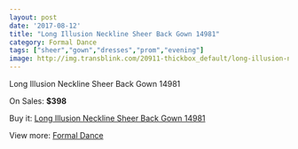 ```yaml
---
layout: post
date: '2017-08-12'
title: "Long Illusion Neckline Sheer Back Gown 14981"
category: Formal Dance
tags: ["sheer","gown","dresses","prom","evening"]
image: http://img.transblink.com/20911-thickbox_default/long-illusion-neckline-sheer-back-gown-14981.jpg
---
```

Long Illusion Neckline Sheer Back Gown 14981

On Sales: **$398**
<a href="https://www.transblink.com/en/formal-dance/6625-long-illusion-neckline-sheer-back-gown-14981.html"><amp-img layout="responsive" width="600" height="600" src="//img.transblink.com/20911-thickbox_default/long-illusion-neckline-sheer-back-gown-14981.jpg" alt="Long Illusion Neckline Sheer Back Gown 14981 0" /></a>
<a href="https://www.transblink.com/en/formal-dance/6625-long-illusion-neckline-sheer-back-gown-14981.html"><amp-img layout="responsive" width="600" height="600" src="//img.transblink.com/20914-thickbox_default/long-illusion-neckline-sheer-back-gown-14981.jpg" alt="Long Illusion Neckline Sheer Back Gown 14981 1" /></a>
<a href="https://www.transblink.com/en/formal-dance/6625-long-illusion-neckline-sheer-back-gown-14981.html"><amp-img layout="responsive" width="600" height="600" src="//img.transblink.com/20913-thickbox_default/long-illusion-neckline-sheer-back-gown-14981.jpg" alt="Long Illusion Neckline Sheer Back Gown 14981 2" /></a>
<a href="https://www.transblink.com/en/formal-dance/6625-long-illusion-neckline-sheer-back-gown-14981.html"><amp-img layout="responsive" width="600" height="600" src="//img.transblink.com/20912-thickbox_default/long-illusion-neckline-sheer-back-gown-14981.jpg" alt="Long Illusion Neckline Sheer Back Gown 14981 3" /></a>

Buy it: [Long Illusion Neckline Sheer Back Gown 14981](https://www.transblink.com/en/formal-dance/6625-long-illusion-neckline-sheer-back-gown-14981.html "Long Illusion Neckline Sheer Back Gown 14981")

View more: [Formal Dance](https://www.transblink.com/en/6-formal-dance "Formal Dance")